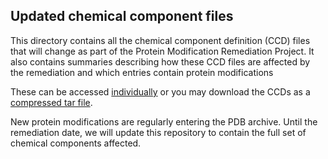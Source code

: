 ## Updated chemical component files

This directory contains all the chemical component definition (CCD) files that will change as part of the Protein Modification Remediation Project.
It also contains summaries describing how these CCD files are affected by the remediation and which entries contain protein modifications

These can be accessed [individually](ccds) or you may download the CCDs as a [compressed tar file](tars/all-ccds.tar.gz).

New protein modifications are regularly entering the PDB archive. Until the remediation date, we will update this repository to contain the full set of chemical components affected. 
